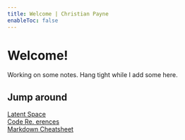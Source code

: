 ```yaml
---
title: Welcome | Christian Payne
enableToc: false
---
```


# Welcome!
Working on some notes. Hang tight while I add some here.

## Jump around
[Latent Space](Latent%20Space.md)  
[Code Re. erences](Code%20References.md)  
[Markdown Cheatsheet](Markdown%20Cheatsheet.md)  